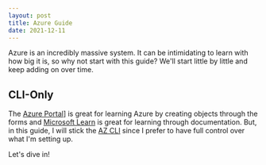 ```yaml
---
layout: post
title: Azure Guide
date: 2021-12-11
---
```


Azure is an incredibly massive system.  It can be intimidating to learn with how big it is, so why not start with this guide?  We'll start little by little and keep adding on over time.

## CLI-Only

The [Azure Portal](https://portal.azure.com/)] is great for learning Azure by creating objects through the forms and [Microsoft Learn](https://learn.microsoft.com/) is great for learning through documentation.  But, in this guide, I will stick the [AZ CLI](https://docs.microsoft.com/en-us/cli/azure/) since I prefer to have full control over what I'm setting up.  

Let's dive in!
